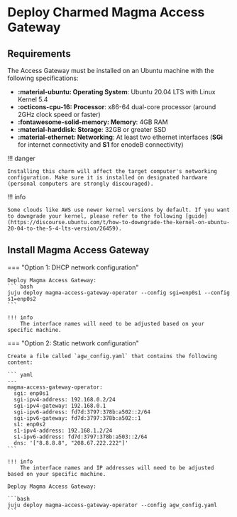 # Deploy Charmed Magma Access Gateway

## Requirements

The Access Gateway must be installed on an Ubuntu machine with the following specifications:

- **:material-ubuntu: Operating System**: Ubuntu 20.04 LTS with Linux Kernel 5.4
- **:octicons-cpu-16: Processor**: x86-64 dual-core processor (around 2GHz clock speed or faster)
- **:fontawesome-solid-memory: Memory**: 4GB RAM
- **:material-harddisk: Storage**: 32GB or greater SSD
- **:material-ethernet: Networking**: At least two ethernet interfaces (**SGi** for internet connectivity and **S1** for enodeB connectivity)


!!! danger

    Installing this charm will affect the target computer's networking configuration. Make sure it is installed on designated hardware (personal computers are strongly discouraged).

!!! info

    Some clouds like AWS use newer kernel versions by default. If you want to downgrade your kernel, please refer to the following [guide](https://discourse.ubuntu.com/t/how-to-downgrade-the-kernel-on-ubuntu-20-04-to-the-5-4-lts-version/26459).

## Install Magma Access Gateway

=== "Option 1: DHCP network configuration"
    
    Deploy Magma Access Gateway:
    ``` bash
    juju deploy magma-access-gateway-operator --config sgi=enp0s1 --config s1=enp0s2
    ```
    
    !!! info
        The interface names will need to be adjusted based on your specific machine.


=== "Option 2: Static network configuration"

    Create a file called `agw_config.yaml` that contains the following content:

    ``` yaml
    ---
    magma-access-gateway-operator:
      sgi: enp0s1
      sgi-ipv4-address: 192.168.0.2/24
      sgi-ipv4-gateway: 192.168.0.1
      sgi-ipv6-address: fd7d:3797:378b:a502::2/64
      sgi-ipv6-gateway: fd7d:3797:378b:a502::1
      s1: enp0s2
      s1-ipv4-address: 192.168.1.2/24
      s1-ipv6-address: fd7d:3797:378b:a503::2/64
      dns: '["8.8.8.8", "208.67.222.222"]'
    ```

    !!! info
        The interface names and IP addresses will need to be adjusted based on your specific machine.

    Deploy Magma Access Gateway:

    ```bash
    juju deploy magma-access-gateway-operator --config agw_config.yaml
    ```

